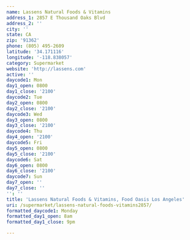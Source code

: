 ```yaml
---
name: Lassens Natural Foods & Vitamins
address_1: 2857 E Thousand Oaks Blvd
address_2: ''
city: ''
state: CA
zip: '91362'
phone: (805) 495-2609
latitude: '34.171116'
longitude: '-118.838057'
category: Supermarket
website: 'http://lassens.com'
active: ''
daycode1: Mon
day1_open: 0800
day1_close: '2100'
daycode2: Tue
day2_open: 0800
day2_close: '2100'
daycode3: Wed
day3_open: 0800
day3_close: '2100'
daycode4: Thu
day4_open: '2100'
daycode5: Fri
day5_open: 0800
day5_close: '2100'
daycode6: Sat
day6_open: 0800
day6_close: '2100'
daycode7: Sun
day7_open: ''
day7_close: ''
'': ''
title: 'Lassens Natural Foods & Vitamins, Food Oasis Los Angeles'
uri: /supermarket/lassens-natural-foods-vitamins2857/
formatted_daycode1: Monday
formatted_day1_open: 8am
formatted_day1_close: 9pm

---
```

